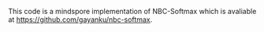﻿This code is a mindspore implementation of NBC-Softmax which is avaliable at https://github.com/gayanku/nbc-softmax.
